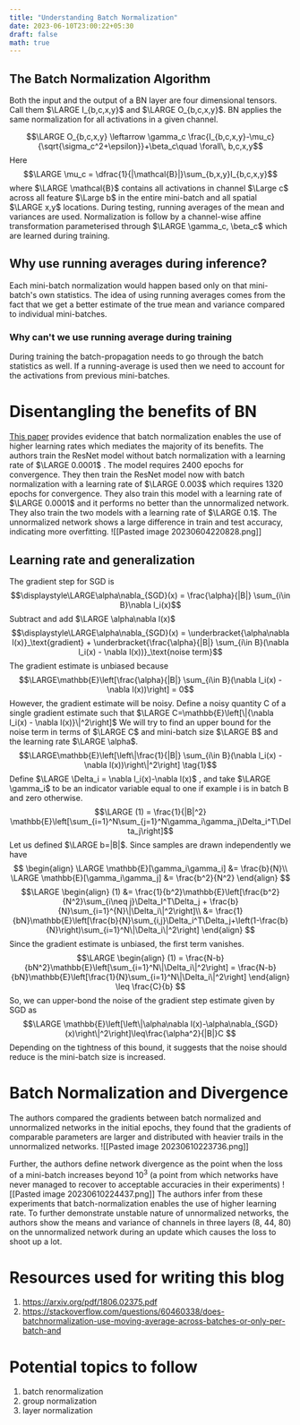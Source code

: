 ```yaml
---
title: "Understanding Batch Normalization"
date: 2023-06-10T23:00:22+05:30
draft: false
math: true
---
```


## The Batch Normalization Algorithm
Both the input and the output of a BN layer are four dimensional tensors. Call them $\LARGE I_{b,c,x,y}$ and $\LARGE O_{b,c,x,y}$. BN applies the same normalization for all activations in a given channel.

$$\LARGE O_{b,c,x,y} \leftarrow \gamma_c \frac{I_{b,c,x,y}-\mu_c}{\sqrt{\sigma_c^2+\epsilon}}+\beta_c\quad \forall\, b,c,x,y$$
Here
$$\LARGE \mu_c = \dfrac{1}{|\mathcal{B}|}\sum_{b,x,y}I_{b,c,x,y}$$
where
$\LARGE \mathcal{B}$ contains all activations in channel $\Large c$ across all feature $\Large b$ in the entire mini-batch and all spatial $\LARGE x,y$ locations.
During testing, running averages of the mean and variances are used. Normalization is follow by a channel-wise affine transformation parameterised through $\LARGE \gamma_c, \beta_c$ which are learned during training.

## Why use running averages during inference?
Each mini-batch normalization would happen based only on that mini-batch's own statistics.
The idea of using running averages comes from the fact that we get a better estimate of the true mean and variance compared to individual mini-batches.

### Why can't we use running average during training
During training the batch-propagation needs to go through the batch statistics as well. If a running-average is used then we need to account for the activations from previous mini-batches.

# Disentangling the benefits of BN
[This paper](https://arxiv.org/pdf/1806.02375.pdf) provides evidence that batch normalization enables the use of higher learning rates which mediates the majority of its benefits.
The authors train the ResNet model without batch normalization with a learning rate of $\LARGE 0.0001$ . The model requires 2400 epochs for convergence. They then train the ResNet model now with batch normalization with a learning rate of $\LARGE 0.003$ which requires 1320 epochs for convergence. They also train this model with a learning rate of $\LARGE 0.0001$ and it performs no better than the unnormalized network. They also train the two models with a learning rate of $\LARGE 0.1$. The unnormalized network shows a large difference in train and test accuracy, indicating more overfitting.
![[Pasted image 20230604220828.png]]

## Learning rate and generalization
The gradient step for SGD is
$$\displaystyle\LARGE\alpha\nabla_{SGD}(x) = \frac{\alpha}{|B|} \sum_{i\in B}\nabla l_i(x)$$
Subtract and add $\LARGE \alpha\nabla l(x)$ 
$$\displaystyle\LARGE\alpha\nabla_{SGD}(x) = \underbracket{\alpha\nabla l(x)}_\text{gradient} + \underbracket{\frac{\alpha}{|B|} \sum_{i\in B}(\nabla l_i(x) - \nabla l(x))}_\text{noise term}$$
The gradient estimate is unbiased because
$$\LARGE\mathbb{E}\left[\frac{\alpha}{|B|} \sum_{i\in B}(\nabla l_i(x) - \nabla l(x))\right] = 0$$
However, the gradient estimate will be noisy. Define a noisy quantity C of a single gradient estimate such that $\LARGE C=\mathbb{E}\left[\|{\nabla l_i(x) - \nabla l(x)}\|^2\right]$
We will try to find an upper bound for the noise term in terms of $\LARGE C$ and mini-batch size $\LARGE B$ and the learning rate $\LARGE \alpha$.
$$\LARGE\mathbb{E}\left[\left\|\frac{1}{|B|} \sum_{i\in B}(\nabla l_i(x) - \nabla l(x))\right\|^2\right] \tag{1}$$
Define $\LARGE \Delta_i = \nabla l_i(x)-\nabla l(x)$ , and take $\LARGE \gamma_i$ to be an indicator variable equal to one if example i is in batch B and zero otherwise.
$$\LARGE (1) = \frac{1}{|B|^2} \mathbb{E}\left[\sum_{i=1}^N\sum_{j=1}^N\gamma_i\gamma_j\Delta_i^T\Delta_j\right]$$
Let us defined $\LARGE b=|B|$. Since samples are drawn independently we have
$$
\begin{align}
\LARGE
\mathbb{E}[\gamma_i\gamma_i] &= \frac{b}{N}\\
\LARGE
\mathbb{E}[\gamma_i\gamma_j] &= \frac{b^2}{N^2}
\end{align}
$$
$$\LARGE
\begin{align}
(1) &= \frac{1}{b^2}\mathbb{E}\left[\frac{b^2}{N^2}\sum_{i\neq j}\Delta_I^T\Delta_j + \frac{b}{N}\sum_{i=1}^{N}\|\Delta_i\|^2\right]\\
&= \frac{1}{bN}\mathbb{E}\left[\frac{b}{N}\sum_{i,j}\Delta_i^T\Delta_j+\left(1-\frac{b}{N}\right)\sum_{i=1}^N\|\Delta_i\|^2\right]
\end{align}
$$
Since the gradient estimate is unbiased, the first term vanishes.
$$\LARGE
\begin{align}
(1) = \frac{N-b}{bN^2}\mathbb{E}\left[\sum_{i=1}^N\|\Delta_i\|^2\right] = \frac{N-b}{bN}\mathbb{E}\left[\frac{1}{N}\sum_{i=1}^N\|\Delta_i\|^2\right]
\end{align} \leq \frac{C}{b}
$$
So, we can upper-bond the noise of the gradient step estimate given by SGD as
	$$\LARGE
\mathbb{E}\left[\left\|\alpha\nabla l(x)-\alpha\nabla_{SGD}(x)\right\|^2\right]\leq\frac{\alpha^2}{|B|}C
$$
Depending on the tightness of this bound, it suggests that the noise should reduce is the mini-batch size is increased.

# Batch Normalization and Divergence
The authors compared the gradients between batch normalized and unnormalized networks in the initial epochs, they found that the gradients of comparable parameters are larger and distributed with heavier trails in the unnormalized networks.
![[Pasted image 20230610223736.png]]

Further, the authors define network divergence as the point when the loss of a mini-batch increases beyond $10^3$ (a point from which networks have never managed to recover to acceptable accuracies in their experiments)
![[Pasted image 20230610224437.png]]
The authors infer from these experiments that batch-normalization enables the use of higher learning rate.
To further demonstrate unstable nature of unnormalized networks, the authors show the means and variance of channels in three layers (8, 44, 80) on the unnormalized network during an update which causes the loss to shoot up a lot.

# Resources used for writing this blog
1. https://arxiv.org/pdf/1806.02375.pdf
2. https://stackoverflow.com/questions/60460338/does-batchnormalization-use-moving-average-across-batches-or-only-per-batch-and

# Potential topics to follow
1. batch renormalization
2. group normalization
3. layer normalization
